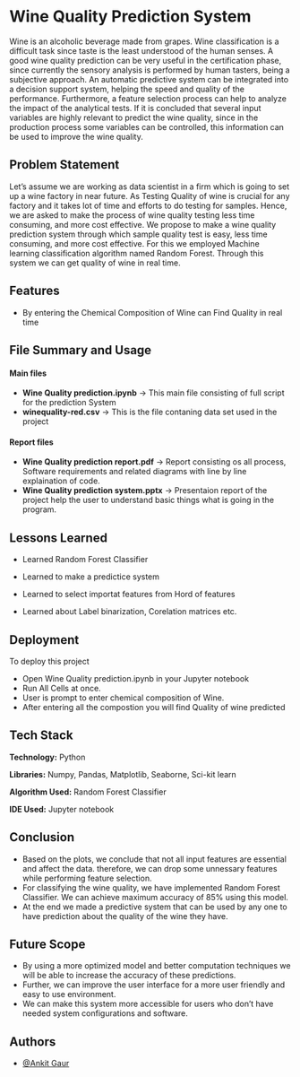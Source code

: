 
# Wine Quality Prediction System

Wine is an alcoholic beverage made from grapes. Wine classification is a difficult task since taste is the least understood of the human senses. A good wine quality prediction can be very useful in the certification phase, since currently the sensory analysis is performed by human tasters, being a subjective approach. An automatic predictive system can be integrated into a decision support system, helping the speed and quality of the performance. Furthermore, a feature selection process can help to analyze the impact of the analytical tests. If it is concluded that several input variables are highly relevant to predict the wine quality, since in the production process some variables can be controlled, this information can be used to improve the wine quality.


## Problem Statement

Let’s assume we are working as data scientist in a firm which is going to set up a wine factory in near future. As Testing Quality of wine is crucial for any factory and it takes lot of time and efforts to do testing for samples. Hence, we are asked to make the process of wine quality testing less time consuming, and more cost effective. 
We propose to make a wine quality prediction system through which sample quality test is easy, less time consuming, and more cost effective. For this we employed Machine learning classification algorithm named Random Forest. Through this system we can get quality of wine in real time.

## Features

- By entering the Chemical Composition of Wine can Find Quality in real time


## File Summary and Usage

#### Main files
- **Wine Quality prediction.ipynb** -> This main file consisting of full script for the prediction System
- **winequality-red.csv** -> This is the file contaning data set used in the project

#### Report files
- **Wine Quality prediction report.pdf** -> Report consisting os all process, Software requirements and related diagrams with line by line explaination of code.
- **Wine Quality prediction system.pptx** -> Presentaion report of the project help the user to understand basic things what is going in the program.

## Lessons Learned

- Learned Random Forest Classifier

- Learned to make a predictice system

- Learned to select importat features from Hord of features

- Learned about Label binarization, Corelation matrices etc.



## Deployment

To deploy this project 

- Open Wine Quality prediction.ipynb in your Jupyter notebook
- Run All Cells at once.
- User is prompt to enter chemical composition of Wine.
- After entering all the compostion you will find Quality of wine predicted



## Tech Stack

**Technology:** Python

**Libraries:** Numpy, Pandas, Matplotlib, Seaborne, Sci-kit learn

**Algorithm Used:** Random Forest Classifier

**IDE Used:** Jupyter notebook




## Conclusion
- Based on the plots, we conclude that not all input features are essential and affect the data. therefore, we can drop some unnessary features while performing feature selection. 
- For classifying the wine quality, we have implemented Random Forest Classifier. We can achieve maximum accuracy of 85% using this model.
- At the end we made a predictive system that can be used by any one to have prediction about the quality of the wine they have.

## Future Scope
- By using a more optimized model and better computation techniques we will be able to increase the accuracy of these predictions. 
- Further, we can improve the user interface for a more user friendly and easy to use environment. 
- We can make this system more accessible for users who don’t have needed system configurations and software. 

## Authors

- [@Ankit Gaur](https://github.com/AnkitGaur2811)

